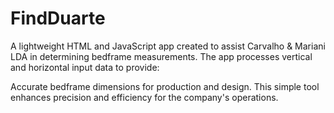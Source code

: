 # FindDuarte
A lightweight HTML and JavaScript app created to assist Carvalho & Mariani LDA in determining bedframe measurements. The app processes vertical and horizontal input data to provide:

Accurate bedframe dimensions for production and design.
This simple tool enhances precision and efficiency for the company's operations.
